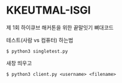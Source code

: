 KKEUTMAL-ISGI
=============

제 1회 하이큐브 해커톤을 위한 끝말잇기 뼈대코드  

테스트(사람 vs 컴퓨터) 하는법  
```
$ python3 singletest.py
```
새창 띄우고
```
$ python3 client.py <username> <filename>
```